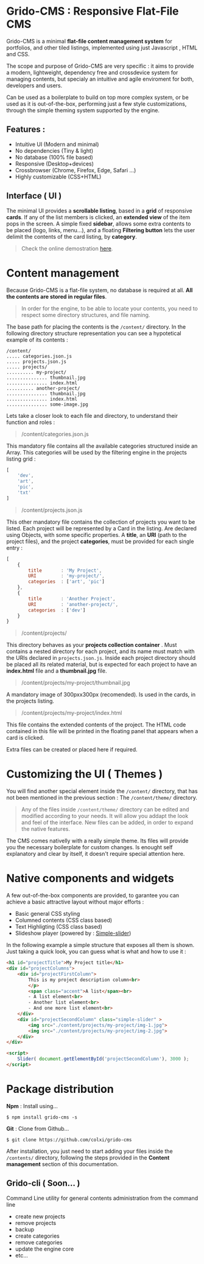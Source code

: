 # Grido-CMS : Responsive Flat-File CMS 

Grido-CMS is a minimal **flat-file content management system** for portfolios, and other tiled listings, implemented using just Javascript , HTML and CSS. 

The scope and purpose of Grido-CMS are very specific : it aims to provide a modern, lightweight, dependency free and crossdevice system for managing contents, but specialy an intuitive and agile enviroment for both, developers and users.

Can be used as a boilerplate to build on top more complex system, or be used as it is out-of-the-box, performing just a few style customizations, through the simple theming system supported by the engine.


## Features :
- Intuitive UI (Modern and minimal) 
- No dependencies (Tiny & light)
- No database (100% file based)
- Responsive (Desktop+devices)
- Crossbrowser (Chrome, Firefox, Edge, Safari ...)
- Highly customizable (CSS+HTML)


## Interface ( UI ) 

The minimal UI provides a **scrollable listing**, based in a **grid** of responsive **cards**. If any of the list members is clicked, an **extended view** of the item pops in the screen.
A simple fixed **sidebar**, allows some extra contents to be placed (logo, links, menu...), and a floating **Filtering button** lets the user delimit the contents of the card listing, by **category**.

> Check the online demostration [here](jjjjjjjjjj).


# Content management

Because Grido-CMS is a flat-file system, no database is required at all. **All the contents are stored in regular files**. 

> In order for the engine, to be able to locate your contents, you need to respect some directory structures, and file naming. 

The base path for placing the contents is the `/content/` directory. In the following directory structure representation you can see a hypotetical example of its contents :

```
/content/
..... categories.json.js 
..... projects.json.js 
..... projects/ 
.......... my-project/
............... thumbnail.jpg
............... index.html
.......... another-project/
............... thumbnail.jpg
............... index.html
............... some-image.jpg

```

Lets take a closer look to each file and directory, to understand their function and roles :

> /content/categories.json.js 

This mandatory file contains all the available categories structured inside an Array. This categories will be used by the filtering engine in the projects listing grid :
```javascript
[
    'dev',
    'art',
    'pic',
    'txt'
]
```

> /content/projects.json.js

This other mandatory file contains the collection of projects you want to be listed. Each project will be represented by a Card in the listing. Are declared using Objects, with some specific properties. A **title**, an **URI** (path to the project files), and the project **categories**, must be provided for each single entry : 
```javascript
[
    {
        title       : 'My Project',
        URI         : 'my-project/',
        categories  : ['art', 'pic']
    },
    {
        title       : 'Another Project',
        URI         : 'another-project/',
        categories  : ['dev']
    }
}
```

> /content/projects/

This directory behaves as your **projects collection container** . Must contains a nested directory for each project, and its name must match with the URIs declared in `projects.json.js`. Inside each project directory should be placed all its related material, but is expected for each project to have an **index.html** file and a **thumbnail.jpg** file. 

> /content/projects/my-project/thumbnail.jpg

A mandatory image of 300pxx300px (recomended). Is used in the cards, in the projects listing.

> /content/projects/my-project/index.html

This file contains the extended contents of the project. The HTML code contained in this file will be printed in the floating panel that appears when a card is clicked. 

Extra files can be created  or placed here if required.


# Customizing the UI ( Themes )

You will find another special element inside the `/content/` directory, that has not been mentioned in the previous section :  The `/content/theme/` directory.

> Any of the files inside `/content/theme/` directory can be edited and modified according to your needs. It will allow you addapt the look and feel of the interface. New files can be added, in order to expand the native features.


The CMS comes nativelly with a really simple theme. Its files will provide you the necessary boilerplate for custom changes. Is enought self explanatory and clear by itself, it doesn't require special attention here. 


# Native components and widgets

A few out-of-the-box components are provided, to garantee you can  achieve a basic attractive layout without major efforts :

- Basic general CSS styling
- Columned contents (CSS class based)
- Text Highligting (CSS class based)
- Slideshow player (powered by : [Simple-slider](https://github.com/colxi/simple-slider))

In the following example a simple structure that exposes all them is shown. Just taking a quick look, you can guess what is what and how to use it :

```html
<h1 id="projectTitle">My Project title</h1>
<div id="projectColumns">
    <div id="projectFirstColumn">
        This is my project description column<br>
        </p>
        <span class="accent">A list</span><br>
        - A list element<br>
        - Another list element<br>
        - And one more list element<br>
    </div>
    <div id="projectSecondColumn" class="simple-slider" >
        <img src="./content/projects/my-project/img-1.jpg">
        <img src="./content/projects/my-project/img-2.jpg">
    </div>
</div>

<script>
    Slider( document.getElementById('projectSecondColumn'), 3000 );
</script>
```


# Package distribution 

**Npm** : Install using... 
```
$ npm install grido-cms -s
```

**Git** : Clone from Github...
```
$ git clone https://github.com/colxi/grido-cms
```

After installation, you just need to start adding your files inside the `/contents/` directory, following the steps provided in the **Content management** section of this documentation.

## Grido-cli ( Soon... )

Command Line utility for general contents administration from the command line

- create new projects
- remove projects
- backup
- create categories
- remove categories
- update the engine core
- etc...
